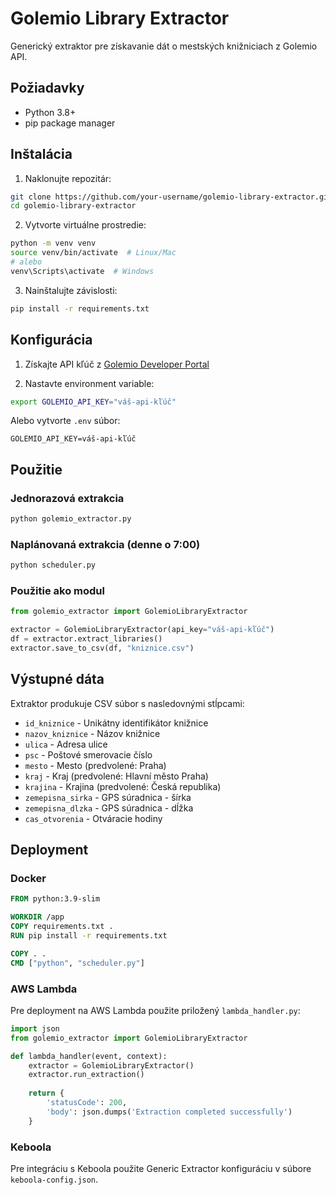 # Golemio Library Extractor

Generický extraktor pre získavanie dát o mestských knižniciach z Golemio API.

## Požiadavky

- Python 3.8+
- pip package manager

## Inštalácia

1. Naklonujte repozitár:
```bash
git clone https://github.com/your-username/golemio-library-extractor.git
cd golemio-library-extractor
```

2. Vytvorte virtuálne prostredie:
```bash
python -m venv venv
source venv/bin/activate  # Linux/Mac
# alebo
venv\Scripts\activate  # Windows
```

3. Nainštalujte závislosti:
```bash
pip install -r requirements.txt
```

## Konfigurácia

1. Získajte API kľúč z [Golemio Developer Portal](https://api.golemio.cz/docs)

2. Nastavte environment variable:
```bash
export GOLEMIO_API_KEY="váš-api-kľúč"
```

Alebo vytvorte `.env` súbor:
```
GOLEMIO_API_KEY=váš-api-kľúč
```

## Použitie

### Jednorazová extrakcia
```bash
python golemio_extractor.py
```

### Naplánovaná extrakcia (denne o 7:00)
```bash
python scheduler.py
```

### Použitie ako modul
```python
from golemio_extractor import GolemioLibraryExtractor

extractor = GolemioLibraryExtractor(api_key="váš-api-kľúč")
df = extractor.extract_libraries()
extractor.save_to_csv(df, "kniznice.csv")
```

## Výstupné dáta

Extraktor produkuje CSV súbor s nasledovnými stĺpcami:
- `id_kniznice` - Unikátny identifikátor knižnice
- `nazov_kniznice` - Názov knižnice
- `ulica` - Adresa ulice
- `psc` - Poštové smerovacie číslo
- `mesto` - Mesto (predvolené: Praha)
- `kraj` - Kraj (predvolené: Hlavní město Praha)
- `krajina` - Krajina (predvolené: Česká republika)
- `zemepisna_sirka` - GPS súradnica - šírka
- `zemepisna_dlzka` - GPS súradnica - dĺžka
- `cas_otvorenia` - Otváracie hodiny

## Deployment

### Docker
```dockerfile
FROM python:3.9-slim

WORKDIR /app
COPY requirements.txt .
RUN pip install -r requirements.txt

COPY . .
CMD ["python", "scheduler.py"]
```

### AWS Lambda
Pre deployment na AWS Lambda použite priložený `lambda_handler.py`:
```python
import json
from golemio_extractor import GolemioLibraryExtractor

def lambda_handler(event, context):
    extractor = GolemioLibraryExtractor()
    extractor.run_extraction()
    
    return {
        'statusCode': 200,
        'body': json.dumps('Extraction completed successfully')
    }
```

### Keboola
Pre integráciu s Keboola použite Generic Extractor konfiguráciu v súbore `keboola-config.json`.

